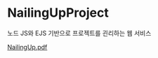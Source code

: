 # NailingUpProject
노드 JS와 EJS 기반으로 프로젝트를 괸리하는  웹 서비스


[NailingUp.pdf](https://github.com/Raisin27/NailingUpProject/files/13026695/NailingUp.pdf)
